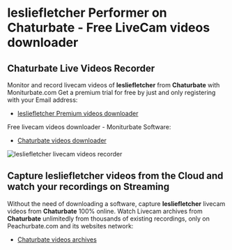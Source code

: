 # lesliefletcher Performer on Chaturbate - Free LiveCam videos downloader

## Chaturbate Live Videos Recorder

Monitor and record livecam videos of **lesliefletcher** from **Chaturbate** with Moniturbate.com
Get a premium trial for free by just and only registering with your Email address:
* [lesliefletcher Premium videos downloader](https://moniturbate.com/request-demo-licence-key.html)

Free livecam videos downloader - Moniturbate Software:
* [Chaturbate videos downloader](https://moniturbate.com/moniturbate-download-software.html)

![lesliefletcher livecam videos recorder](https://peachurnet.com/templates/moniturbate-software.png)


## Capture lesliefletcher videos from the Cloud and watch your recordings on Streaming

Without the need of downloading a software, capture **lesliefletcher** livecam videos from **Chaturbate** 100% online.
Watch Livecam archives from **Chaturbate** unlimitedly from thousands of existing recordings, only on Peachurbate.com and its websites network:
* [Chaturbate videos archives](https://peachurnet.com/)